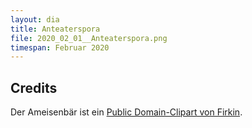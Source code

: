 ```yaml
---
layout: dia
title: Anteaterspora
file: 2020_02_01__Anteaterspora.png
timespan: Februar 2020
---
```


## Credits

Der Ameisenbär ist ein [Public Domain-Clipart von Firkin](https://web.archive.org/web/20170615015921/https://openclipart.org/detail/237476/anteater).
